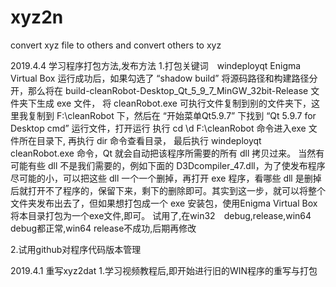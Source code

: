 # xyz2n
convert xyz file to others and convert others to xyz

2019.4.4 学习程序打包方法,发布方法
1.打包关键词　windeployqt Enigma Virtual Box
运行成功后，如果勾选了 “shadow build” 将源码路径和构建路径分开，那么将在 build-cleanRobot-Desktop_Qt_5_9_7_MinGW_32bit-Release 文件夹下生成 exe 文件，
将 cleanRobot.exe 可执行文件复制到别的文件夹下，这里我复制到 F:\cleanRobot 下，然后在 “开始菜单Qt5.9.7” 下找到 “Qt 5.9.7 for Desktop cmd” 运行文件，打开运行
执行 cd \d F:\cleanRobot 命令进入exe 文件所在目录下, 再执行 dir 命令查看目录，
最后执行 windeployqt cleanRobot.exe 命令，Qt 就会自动把该程序所需要的所有 dll 拷贝过来。
当然有可能有些 dll 不是我们需要的，例如下面的 D3Dcompiler_47.dll，为了使发布程序尽可能的小，可以把这些 dll 一个一个删掉，再打开 exe 程序，看哪些 dll 是删掉后就打开不了程序的，保留下来，剩下的删除即可。其实到这一步，就可以将整个文件夹发布出去了，但如果想打包成一个 exe 安装包，使用Enigma Virtual Box将本目录打包为一个exe文件,即可。
试用了,在win32　debug,release,win64 debug都正常,win64 release不成功,后期再修改

2.试用github对程序代码版本管理

2019.4.1 重写xyz2dat
1.学习视频教程后,即开始进行旧的WIN程序的重写与打包
